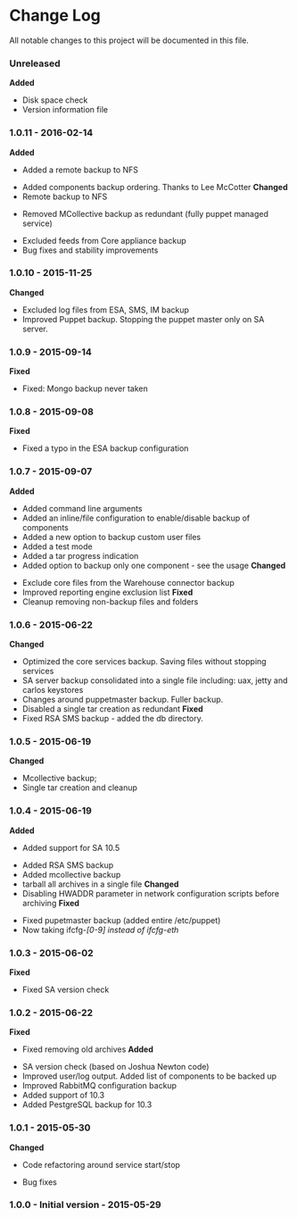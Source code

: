 # Change Log
All notable changes to this project will be documented in this file.

### Unreleased
**Added**
- Disk space check
- Version information file 

### 1.0.11 - 2016-02-14
**Added**
* Added a remote backup to NFS
+ Added components backup ordering. Thanks to Lee McCotter
**Changed**
+ Remote backup to NFS 
- Removed MCollective backup as redundant (fully puppet managed service)
* Excluded feeds from Core appliance backup
* Bug fixes and stability improvements          

### 1.0.10 - 2015-11-25
**Changed**
* Excluded log files from ESA, SMS, IM backup 
* Improved Puppet backup. Stopping the puppet master only on SA server.  

### 1.0.9 -  2015-09-14
**Fixed** 
* Fixed: Mongo backup never taken
  
### 1.0.8 - 2015-09-08
**Fixed**
* Fixed a typo in the ESA backup configuration

### 1.0.7 - 2015-09-07
**Added**
+ Added command line arguments
+ Added an inline/file configuration to enable/disable backup of components
+ Added a new option to backup custom user files
+ Added a test mode
+ Added a tar progress indication
+ Added option to backup only one component - see the usage
**Changed**
* Exclude core files from the Warehouse connector backup
* Improved reporting engine exclusion list
**Fixed**
* Cleanup removing non-backup files and folders
        
### 1.0.6 - 2015-06-22
**Changed**  
* Optimized the core services backup. Saving files without stopping services 
* SA server backup consolidated into a single file including: uax, jetty and carlos keystores
* Changes around puppetmaster backup. Fuller backup.
* Disabled a single tar creation as redundant
**Fixed**
* Fixed RSA SMS backup - added the db directory. 

### 1.0.5 - 2015-06-19
**Changed**
* Mcollective backup;
* Single tar creation and cleanup

### 1.0.4 - 2015-06-19
**Added**
* Added support for SA 10.5
+ Added RSA SMS backup
+ Added mcollective backup
+ tarball all archives in a single file
**Changed**
+ Disabling HWADDR parameter in network configuration scripts before archiving
**Fixed**
* Fixed pupetmaster backup (added entire /etc/puppet)
* Now taking ifcfg-*[0-9] instead of ifcfg-eth*

### 1.0.3 - 2015-06-02
**Fixed**
* Fixed SA version check

### 1.0.2 - 2015-06-22
**Fixed**
* Fixed removing old archives
**Added**
+ SA version check (based on Joshua Newton code)
+ Improved user/log output. Added list of components to be backed up
+ Improved RabbitMQ configuration backup
+ Added support of 10.3
+ Added PestgreSQL backup for 10.3

### 1.0.1 - 2015-05-30
**Changed**
+ Code refactoring around service start/stop
* Bug fixes

### 1.0.0	- Initial version - 2015-05-29
